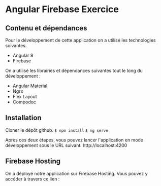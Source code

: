# Angular Firebase Exercice

## Contenu et dépendances 
Pour le développement de cette application on a utilisé les technologies suivantes.

 - Angular 8
 - Firebase

On a utilisé les librairies et dépendances suivantes tout le long du développement : 

 - Angular Material
 - Ngrx
 - Flex Layout
 - Compodoc

## Installation

Cloner le dépôt github.
`$ npm install`
`$ ng serve`

Après ces deux étapes, vous pouvez lancer l'application en mode développement sous le URL suivant:
http://localhost:4200


## Firebase Hosting
On a déployé notre application sur Firebase Hosting.
Vous pouvez y accéder  à travers ce lien :  